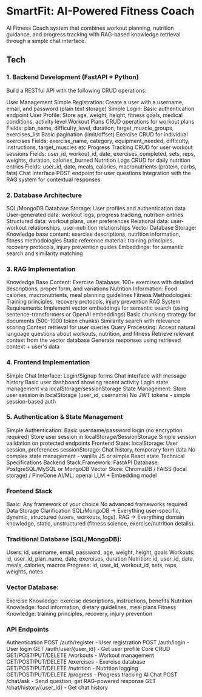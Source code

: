 # SmartFit: AI-Powered Fitness Coach
AI Fitness Coach system that combines workout planning, nutrition guidance, and progress tracking with RAG-based knowledge retrieval through a simple chat interface.


## Tech
### 1. Backend Development (FastAPI + Python)
Build a RESTful API with the following CRUD operations:

User Management
Simple Registration: Create a user with a username, email, and password (plain text storage)
Simple Login: Basic authentication endpoint
User Profile: Store age, weight, height, fitness goals, medical conditions, activity level
Workout Plans
CRUD operations for workout plans
Fields: plan_name, difficulty_level, duration, target_muscle_groups, exercises_list
Basic pagination (limit/offset)
Exercise
CRUD for individual exercises
Fields: exercise_name, category, equipment_needed, difficulty, instructions, target_muscles etc
Progress Tracking
CRUD for user workout sessions
Fields: user_id, workout_id, date, exercises_completed, sets, reps, weights, duration, calories_burned
Nutrition Logs
CRUD for daily nutrition entries
Fields: user_id, date, meals, calories, macronutrients (protein, carbs, fats)
Chat Interface
POST endpoint for user questions
Integration with the RAG system for contextual responses
### 2. Database Architecture
SQL/MongoDB Database Storage:
User profiles and authentication data
User-generated data: workout logs, progress tracking, nutrition entries
Structured data: workout plans, user preferences
Relational data: user-workout relationships, user-nutrition relationships
Vector Database Storage:
Knowledge base content: exercise descriptions, nutrition information, fitness methodologies
Static reference material: training principles, recovery protocols, injury prevention guides
Embeddings: for semantic search and similarity matching
### 3. RAG Implementation
Knowledge Base Content:
Exercise Database: 100+ exercises with detailed descriptions, proper form, and variations
Nutrition Information: Food calories, macronutrients, meal planning guidelines
Fitness Methodologies: Training principles, recovery protocols, injury prevention
RAG System Requirements:
Implement vector embeddings for semantic search (using sentence-transformers or OpenAI embeddings)
Basic chunking strategy for documents (500-1000 token chunks)
Similarity search with relevance scoring
Context retrieval for user queries
Query Processing:
Accept natural language questions about workouts, nutrition, and fitness
Retrieve relevant context from the vector database
Generate responses using retrieved context + user's data
### 4. Frontend Implementation
Simple Chat Interface:
Login/Signup forms
Chat interface with message history
Basic user dashboard showing recent activity
Login state management via localStorage/sessionStorage
State Management:
Store user session in localStorage (user_id, username)
No JWT tokens - simple session-based auth
### 5. Authentication & State Management
Simple Authentication:
Basic username/password login (no encryption required)
Store user session in localStorage/SessionStorage
Simple session validation on protected endpoints
Frontend State:
localStorage: User session, preferences
sessionStorage: Chat history, temporary form data
No complex state management - vanilla JS or simple React state
Technical Specifications
Backend Stack
Framework: FastAPI
Database: PostgreSQL/MySQL or MongoDB
Vector Store: ChromaDB / FAISS (local storage) / PineCone
AI/ML: openai LLM + Embedding model

### Frontend Stack
Basic: Any framework of your choice
No advanced frameworks required
Data Storage Clarification
SQL/MongoDB → Everything user-specific, dynamic, structured (users, workouts, logs).
RAG → Everything domain knowledge, static, unstructured (fitness science, exercise/nutrition details).

### Traditional Database (SQL/MongoDB):
Users: id, username, email, password, age, weight, height, goals
Workouts: id, user_id, plan_name, date, exercises, duration
Nutrition: id, user_id, date, meals, calories, macros
Progress: id, user_id, workout_id, sets, reps, weights, notes
### Vector Database:
Exercise Knowledge: exercise descriptions, instructions, benefits
Nutrition Knowledge: food information, dietary guidelines, meal plans
Fitness Knowledge: training principles, recovery, injury prevention
### API Endpoints
Authentication
POST /auth/register - User registration
POST /auth/login - User login
GET /auth/user/{user_id} - Get user profile
Core CRUD
GET/POST/PUT/DELETE /workouts - Workout management
GET/POST/PUT/DELETE /exercises - Exercise database
GET/POST/PUT/DELETE /nutrition - Nutrition logging
GET/POST/PUT/DELETE /progress - Progress tracking
AI Chat
POST /chat/ask - Send question, get RAG-powered response
GET /chat/history/{user_id} - Get chat history
